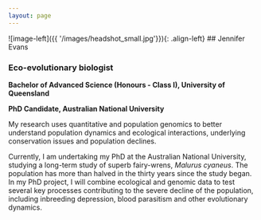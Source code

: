 ```yaml
---
layout: page
---
```


![image-left]({{ '/images/headshot_small.jpg'}}){: .align-left} ## Jennifer Evans

### Eco-evolutionary biologist

**Bachelor of Advanced Science (Honours - Class I), University of Queensland**

**PhD Candidate, Australian National University**

My research uses quantitative and population genomics to better understand population dynamics and ecological interactions, underlying conservation issues and population declines. 

Currently, I am undertaking my PhD at the Australian National University, studying a long-term study of superb fairy-wrens, *Malurus cyaneus*. The population has more than halved in the thirty years since the study began. In my PhD project, I will combine ecological and genomic data to test several key processes contributing to the severe decline of the population, including inbreeding depression, blood parasitism and other evolutionary dynamics.  


